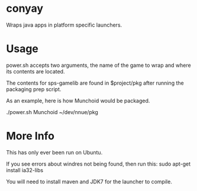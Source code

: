 conyay
======

Wraps java apps in platform specific launchers.

Usage
=====
power.sh accepts two arguments, the name of the game to wrap and where its contents are located.

The contents for sps-gamelib are found in $project/pkg after running the packaging prep script.

As an example, here is how Munchoid would be packaged.

./power.sh Munchoid ~/dev/nnue/pkg

More Info
=========
This has only ever been run on Ubuntu.

If you see errors about windres not being found, then run this:
sudo apt-get install ia32-libs

You will need to install maven and JDK7 for the launcher to compile.
